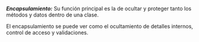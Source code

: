 ***Encapsulamiento:***
Su función principal es la de ocultar y proteger tanto los métodos y datos dentro de una clase.

El encapsulamiento se puede ver como el ocultamiento de detalles internos, control de acceso y validaciones.



